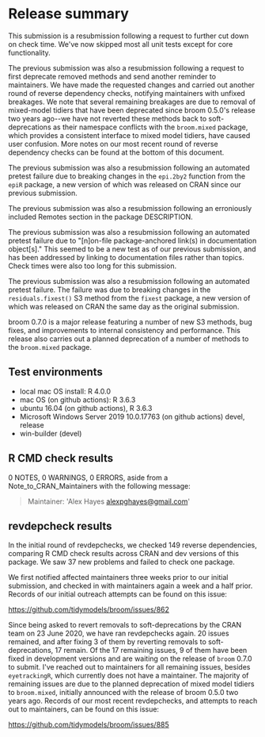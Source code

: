 # Release summary

This submission is a resubmission following a request to further cut down on
check time. We've now skipped most all unit tests except for core functionality.

The previous submission was also a resubmission 
following a request to first deprecate removed methods
and send another reminder to maintainers. We have made the requested
changes and carried out another round of reverse dependency checks, notifying
maintainers with unfixed breakages. We note that several remaining breakages
are due to removal of mixed-model tidiers that have been deprecated since broom
0.5.0's release two years ago--we have not reverted these methods back to 
soft-deprecations as their namespace conflicts with the `broom.mixed` package, 
which provides a consistent interface to mixed model tidiers, have caused user 
confusion. More notes on our most recent round of reverse dependency checks
can be found at the bottom of this document.

The previous submission was also  a resubmission following an automated 
pretest failure due to breaking changes in the `epi.2by2` function from 
the `epiR` package, a new version of which was released on CRAN since 
our previous submission.

The previous submission was also a resubmission following an erroniously 
included Remotes section in the package DESCRIPTION.

The previous submission was also a resubmission following an automated pretest 
failure due to "[n]on-file package-anchored link(s) in documentation 
object[s]." This seemed to be a new test as of our previous submission, 
and has been addressed by linking to documentation files rather than topics.
Check times were also too long for this submission.

The previous submission was also a resubmission following an automated pretest 
failure. The failure was due to breaking changes in the `residuals.fixest()` 
S3 method from the `fixest` package, a new version of which was 
released on CRAN the same day as the original submission.

broom 0.7.0 is a major release featuring a number of new S3 methods,
bug fixes, and improvements to internal consistency and performance.
This release also carries out a planned deprecation of a number of
methods to the `broom.mixed` package.

## Test environments

- local mac OS  install: R 4.0.0
- mac OS (on github actions): R 3.6.3
- ubuntu 16.04 (on github actions), R 3.6.3
- Microsoft Windows Server 2019 10.0.17763 (on github actions) devel, release
- win-builder (devel)

## R CMD check results

0 NOTES, 0 WARNINGS, 0 ERRORS, aside from a Note_to_CRAN_Maintainers with
the following message:

> Maintainer: 'Alex Hayes <alexpghayes@gmail.com>'

## revdepcheck results

In the initial round of revdepchecks, we checked 149 reverse dependencies, 
comparing R CMD check results across CRAN and dev versions of this package. 
We saw 37 new problems and failed to check one package.

We first notified affected maintainers three weeks prior to our initial
submission, and checked in with maintainers again a week and a half prior. 
Records of our initial outreach attempts can be found on this issue:

https://github.com/tidymodels/broom/issues/862

Since being asked to revert removals to soft-deprecations by the CRAN team on
23 June 2020, we have ran revdepchecks again. 
20 issues remained, and after fixing 3 of them by 
reverting removals to soft-deprecations, 17 remain. Of the 17 remaining issues, 
9 of them have been fixed in development versions and are waiting on the release 
of `broom` 0.7.0 to submit. I've reached out to maintainers for all remaining issues, 
besides `eyetrackingR`, which currently does not have a maintainer. The majority of
remaining issues are due to the planned deprecation of mixed model tidiers to 
`broom.mixed`, initially announced with the release of broom 0.5.0 two years ago.
Records of our most recent revdepchecks, and attempts to reach out to maintainers,
can be found on this issue:

https://github.com/tidymodels/broom/issues/885

